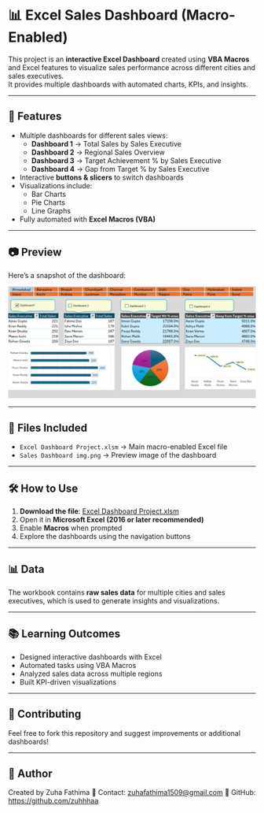 # 📊 Excel Sales Dashboard (Macro-Enabled)

This project is an **interactive Excel Dashboard** created using **VBA Macros** and Excel features to visualize sales performance across different cities and sales executives.  
It provides multiple dashboards with automated charts, KPIs, and insights.

---

## 🚀 Features
- Multiple dashboards for different sales views:
  - **Dashboard 1** → Total Sales by Sales Executive  
  - **Dashboard 2** → Regional Sales Overview  
  - **Dashboard 3** → Target Achievement % by Sales Executive  
  - **Dashboard 4** → Gap from Target % by Sales Executive  
- Interactive **buttons & slicers** to switch dashboards  
- Visualizations include:
  - Bar Charts  
  - Pie Charts  
  - Line Graphs  
- Fully automated with **Excel Macros (VBA)**

---

## 📷 Preview
Here’s a snapshot of the dashboard:

![Sales Dashboard Preview](https://github.com/zuhhhaa/Excel-Dashboard-Project/blob/054708921c64007e26465722d3f13437444914fe/Sales%20Dashboard%20%20img.png)

---

## 📂 Files Included
- `Excel Dashboard Project.xlsm` → Main macro-enabled Excel file  
- `Sales Dashboard img.png` → Preview image of the dashboard  

---

## 🛠️ How to Use
1. **Download the file**: [Excel Dashboard Project.xlsm](./Excel%20Dashboard%20Project.xlsm)  
2. Open it in **Microsoft Excel (2016 or later recommended)**  
3. Enable **Macros** when prompted  
4. Explore the dashboards using the navigation buttons  

---

## 📊 Data
The workbook contains **raw sales data** for multiple cities and sales executives, which is used to generate insights and visualizations.

---

## 📚 Learning Outcomes
- Designed interactive dashboards with Excel
- Automated tasks using VBA Macros
- Analyzed sales data across multiple regions
- Built KPI-driven visualizations 

---

## 🤝 Contributing
Feel free to fork this repository and suggest improvements or additional dashboards!

---

## 📌 Author
Created by Zuha Fathima
📧 Contact: zuhafathima1509@gmail.com 
🔗 GitHub: https://github.com/zuhhhaa

